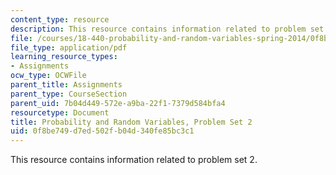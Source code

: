 ```yaml
---
content_type: resource
description: This resource contains information related to problem set 2.
file: /courses/18-440-probability-and-random-variables-spring-2014/0f8be749d7ed502fb04d340fe85bc3c1_MIT18_440S14_ProblemSet2.pdf
file_type: application/pdf
learning_resource_types:
- Assignments
ocw_type: OCWFile
parent_title: Assignments
parent_type: CourseSection
parent_uid: 7b04d449-572e-a9ba-22f1-7379d584bfa4
resourcetype: Document
title: Probability and Random Variables, Problem Set 2
uid: 0f8be749-d7ed-502f-b04d-340fe85bc3c1
---
```

This resource contains information related to problem set 2.

